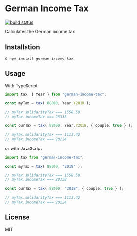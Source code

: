 # German Income Tax

[![build status](https://img.shields.io/circleci/token/9db7564a37b0135e3a814c7db003f1a7a50f2e6c/project/drinchev/german-income-tax/master.svg)](https://circleci.com/gh/drinchev/german-income-tax)

Calculates the German income tax

## Installation

```
$ npm install german-income-tax
```

## Usage

With TypeScript

```typescript
import tax, { Year } from "german-income-tax";

const myTax = tax( 88000, Year.Y2018 );

// myTax.solidarityTax === 1558.59
// myTax.incomeTax === 28338

const ourTax = tax( 88000, Year.Y2018, { couple: true } );

// myTax.solidarityTax === 1113.42
// myTax.incomeTax === 20224
```

or with JavaScript

```typescript
import tax from "german-income-tax";

const myTax = tax( 88000, "2018" );

// myTax.solidarityTax === 1558.59
// myTax.incomeTax === 28338

const ourTax = tax( 88000, "2018", { couple: true } );

// myTax.solidarityTax === 1113.42
// myTax.incomeTax === 20224
```

## License

MIT
